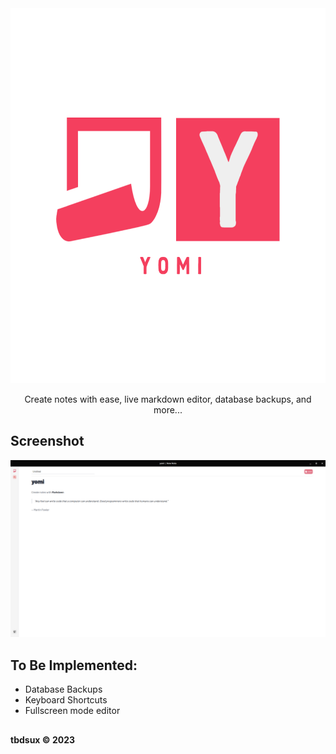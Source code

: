 <div align="center">

<img src="assets/logo.png" height="600px" />

<p>Create notes with ease, live markdown editor, database backups, and more...</p>

</div>

## Screenshot

![App Screenshot](./screenshot.png)

## To Be Implemented:

- Database Backups
- Keyboard Shortcuts
- Fullscreen mode editor

##

**tbdsux &copy; 2023**
